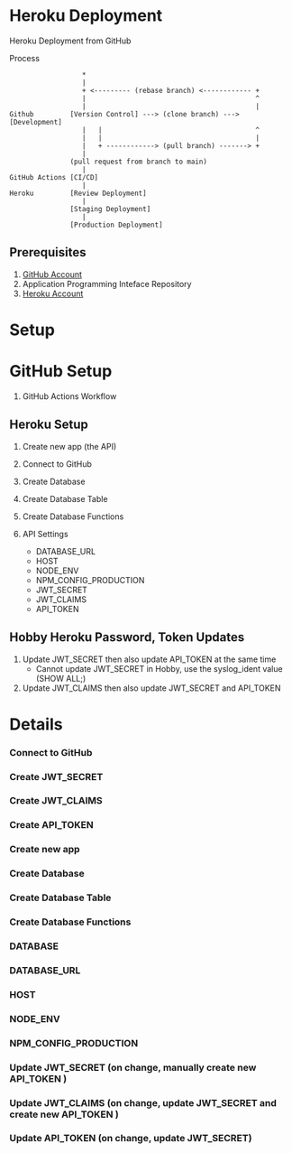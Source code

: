 # Heroku Deployment
Heroku Deployment from GitHub

Process 
```
                  *
                  |
                  + <--------- (rebase branch) <------------ +
                  |                                          ^
                  |                                          |
Github         [Version Control] ---> (clone branch) ---> [Development]
                  |   |                                      ^
                  |   |                                      |
                  |   + ------------> (pull branch) -------> +
                  |
               (pull request from branch to main)
                  |   
GitHub Actions [CI/CD]
                  |
Heroku         [Review Deployment]
                  |
               [Staging Deployment]
                  |
               [Production Deployment]   
```

## Prerequisites

1. [GitHub Account](https://github.com)
1. Application Programming Inteface Repository  
1. [Heroku Account](https://id.heroku.com/login)

# Setup
# GitHub Setup 
1. GitHub Actions Workflow

## Heroku Setup
1. Create new app (the API)
1. Connect to GitHub
1. Create Database 
1. Create Database Table
1. Create Database Functions

1. API Settings
    * DATABASE_URL
    * HOST
    * NODE_ENV
    * NPM_CONFIG_PRODUCTION
    * JWT_SECRET
    * JWT_CLAIMS
    * API_TOKEN

## Hobby Heroku Password, Token Updates
1. Update JWT_SECRET then also update API_TOKEN at the same time
   *  Cannot update JWT_SECRET in Hobby, use the syslog_ident value (SHOW ALL;)
1. Update JWT_CLAIMS then also update JWT_SECRET and API_TOKEN 


# Details
### Connect to GitHub
### Create JWT_SECRET 
### Create JWT_CLAIMS 
### Create API_TOKEN 
### Create new app 
### Create Database
### Create Database Table
### Create Database Functions
### DATABASE
### DATABASE_URL
### HOST
### NODE_ENV
### NPM_CONFIG_PRODUCTION
### Update JWT_SECRET (on change, manually create new API_TOKEN )
### Update JWT_CLAIMS (on change, update JWT_SECRET and create new API_TOKEN )
### Update API_TOKEN (on change, update JWT_SECRET)


